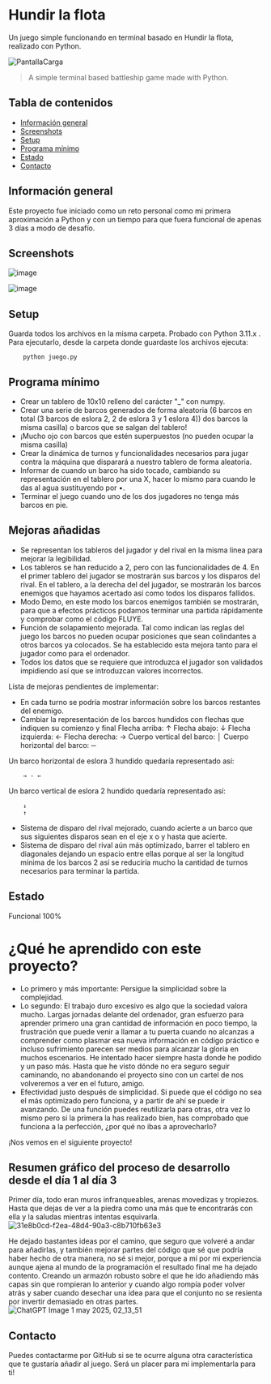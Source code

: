 # Hundir la flota
Un juego simple funcionando en terminal basado en Hundir la flota, realizado con Python.

![PantallaCarga](https://github.com/user-attachments/assets/f3bbb110-bfa5-4881-9539-6ba7e33396d0)

> A simple terminal based battleship game made with Python.

## Tabla de contenidos
* [Información general](#general-info)
* [Screenshots](#screenshots)
* [Setup](#setup)
* [Programa mínimo](#features)
* [Estado](#status)
* [Contacto](#contact)

## Información general
Este proyecto fue iniciado como un reto personal como mi primera aproximación a Python y con un tiempo para que fuera funcional de apenas 3 días a modo de desafío.

## Screenshots
![image](https://github.com/user-attachments/assets/da3fd16d-cb33-4450-86fa-61db30011fdc)

![image](https://github.com/user-attachments/assets/cb28a1fd-deda-4914-83ad-4ed37379f733)


## Setup
Guarda todos los archivos en la misma carpeta. Probado con Python 3.11.x . Para ejecutarlo, desde la carpeta donde guardaste los archivos ejecuta:
```console
    python juego.py
```

## Programa mínimo 
* Crear un tablero de 10x10 relleno del carácter "_" con numpy.
* Crear una serie de barcos generados de forma aleatoria (6 barcos en total (3 barcos de eslora 2, 2 de eslora 3 y 1 eslora 4)) 
  dos barcos la misma casilla) o barcos que se salgan del tablero!
* ¡Mucho ojo con barcos que estén superpuestos (no pueden ocupar la misma casilla)
* Crear la dinámica de turnos y funcionalidades necesarios para jugar contra la máquina que disparará a nuestro tablero de forma aleatoria.
* Informar de cuando un barco ha sido tocado, cambiando su representación en el tablero por una X, hacer lo mismo para cuando le das al agua sustituyendo por •.
* Terminar el juego cuando uno de los dos jugadores no tenga más barcos en pie.


## Mejoras añadidas
 * Se representan los tableros del jugador y del rival en la misma linea para mejorar la legibilidad.
 * Los tableros se han reducido a 2, pero con las funcionalidades de 4. En el primer tablero del jugador se mostrarán sus barcos y los disparos del rival. En el tablero, a la derecha del
   del jugador, se mostrarán los barcos enemigos que hayamos acertado así como todos los disparos fallidos.
 * Modo Demo, en este modo los barcos enemigos también se mostrarán, para que a efectos prácticos podamos terminar una partida rápidamente y comprobar como el código FLUYE.
 * Función de solapamiento mejorada. Tal como indican las reglas del juego los barcos no pueden ocupar posiciones que sean colindantes a otros barcos ya colocados. Se ha establecido esta mejora tanto para el jugador como para el ordenador.
 *  Todos los datos que se requiere que introduzca el jugador son validados impidiendo así que se introduzcan valores incorrectos.

Lista de mejoras pendientes de implementar:
* En cada turno se podría mostrar información sobre los barcos restantes del enemigo.
* Cambiar la representación de los barcos hundidos con flechas que indiquen su comienzo y final
Flecha arriba: ↑
Flecha abajo: ↓
Flecha izquierda: ←
Flecha derecha: →
Cuerpo vertical del barco: │
Cuerpo horizontal del barco: ─

Un barco horizontal de eslora 3 hundido quedaría representado así:
```console
    → - ←
```
Un barco vertical de eslora 2 hundido quedaría representado así:
```console
    ↓
    ↑
```
* Sistema de disparo del rival mejorado, cuando acierte a un barco que sus siguientes disparos sean en el eje x o y hasta que acierte.
* Sistema de disparo del rival aún más optimizado, barrer el tablero en diagonales dejando un espacio entre ellas porque al ser la longitud mínima de los barcos 2 así se reduciría mucho la cantidad de turnos necesarios para terminar la partida.

## Estado
Funcional 100%

# ¿Qué he aprendido con este proyecto?

* Lo primero y más importante: Persigue la simplicidad sobre la complejidad.
* Lo segundo: El trabajo duro excesivo es algo que la sociedad valora mucho. Largas jornadas delante del ordenador, gran esfuerzo para aprender primero una gran cantidad de información en poco tiempo, la frustración que puede venir a llamar a tu puerta cuando no alcanzas a comprender como plasmar esa nueva información en código práctico e incluso sufrimiento parecen ser medios para alcanzar la gloria en muchos escenarios. He intentado hacer siempre hasta donde he podido y un paso más. Hasta que he visto dónde no era seguro seguir caminando, no abandonando el proyecto sino con un cartel de nos volveremos a ver en el futuro, amigo.
* Efectividad justo después de simplicidad. Si puede que el código no sea el más optimizado pero funciona, y a partir de ahí se puede ir avanzando. De una función puedes reutilizarla para otras, otra vez lo mismo pero si la primera la has realizado bien, has comprobado que funciona a la perfección, ¿por qué no ibas a aprovecharlo?

¡Nos vemos en el siguiente proyecto!

## Resumen gráfico del proceso de desarrollo desde el día 1 al día 3
Primer día, todo eran muros infranqueables, arenas movedizas y tropiezos. Hasta que dejas de ver a la piedra como una más que te encontrarás con ella y la saludas mientras intentas esquivarla.
![31e8b0cd-f2ea-48d4-90a3-c8b710fb63e3](https://github.com/user-attachments/assets/3c94865c-63ba-4fe6-8d5d-58e1bbc02f2a)

He dejado bastantes ideas por el camino, que seguro que volveré a andar para añadirlas, y también mejorar partes del código que sé que podría haber hecho de otra manera, no sé si mejor, porque a mí por mi experiencia aunque ajena al mundo de la programación el resultado final me ha dejado contento. Creando un armazón robusto sobre el que he ido añadiendo más capas sin que rompieran lo anterior y cuando algo rompía poder volver atrás y saber cuando desechar una idea para que el conjunto no se resienta por invertir demasiado en otras partes.
![ChatGPT Image 1 may 2025, 02_13_51](https://github.com/user-attachments/assets/1ea5d5e5-6b5a-4f7f-9009-a9fff7531780)



## Contacto
Puedes contactarme por GitHub si se te ocurre alguna otra característica que te gustaría añadir al juego.
Será un placer para mí implementarla para ti! 
